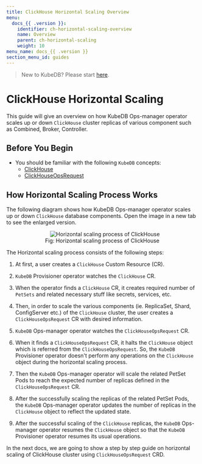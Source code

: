 ```yaml
---
title: ClickHouse Horizontal Scaling Overview
menu:
  docs_{{ .version }}:
    identifier: ch-horizontal-scaling-overview
    name: Overview
    parent: ch-horizontal-scaling
    weight: 10
menu_name: docs_{{ .version }}
section_menu_id: guides
---
```


> New to KubeDB? Please start [here](/docs/README.md).

# ClickHouse Horizontal Scaling

This guide will give an overview on how KubeDB Ops-manager operator scales up or down `ClickHouse` cluster replicas of various component such as Combined, Broker, Controller.

## Before You Begin

- You should be familiar with the following `KubeDB` concepts:
    - [ClickHouse](/docs/guides/clickhouse/concepts/clickhouse.md)
    - [ClickHouseOpsRequest](/docs/guides/clickhouse/concepts/clickhouseopsrequest.md)

## How Horizontal Scaling Process Works

The following diagram shows how KubeDB Ops-manager operator scales up or down `ClickHouse` database components. Open the image in a new tab to see the enlarged version.

<figure align="center">
  <img alt="Horizontal scaling process of ClickHouse" src="/docs/images/day-2-operation/clickhouse/horizontalScale.svg">
<figcaption align="center">Fig: Horizontal scaling process of ClickHouse</figcaption>
</figure>

The Horizontal scaling process consists of the following steps:

1. At first, a user creates a `ClickHouse` Custom Resource (CR).

2. `KubeDB` Provisioner  operator watches the `ClickHouse` CR.

3. When the operator finds a `ClickHouse` CR, it creates required number of `PetSets` and related necessary stuff like secrets, services, etc.

4. Then, in order to scale the various components (ie. ReplicaSet, Shard, ConfigServer etc.) of the `ClickHouse` cluster, the user creates a `ClickHouseOpsRequest` CR with desired information.

5. `KubeDB` Ops-manager operator watches the `ClickHouseOpsRequest` CR.

6. When it finds a `ClickHouseOpsRequest` CR, it halts the `ClickHouse` object which is referred from the `ClickHouseOpsRequest`. So, the `KubeDB` Provisioner  operator doesn't perform any operations on the `ClickHouse` object during the horizontal scaling process.

7. Then the `KubeDB` Ops-manager operator will scale the related PetSet Pods to reach the expected number of replicas defined in the `ClickHouseOpsRequest` CR.

8. After the successfully scaling the replicas of the related PetSet Pods, the `KubeDB` Ops-manager operator updates the number of replicas in the `ClickHouse` object to reflect the updated state.

9. After the successful scaling of the `ClickHouse` replicas, the `KubeDB` Ops-manager operator resumes the `ClickHouse` object so that the `KubeDB` Provisioner  operator resumes its usual operations.

In the next docs, we are going to show a step by step guide on horizontal scaling of ClickHouse cluster using `ClickHouseOpsRequest` CRD.